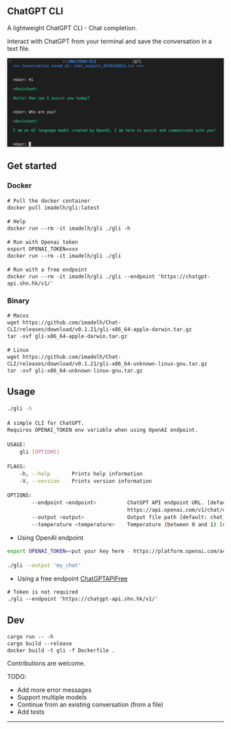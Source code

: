 ## ChatGPT CLI

A lightweight ChatGPT CLI - Chat completion. 

Interact with ChatGPT from your terminal and save the conversation in a text file.

![CLI Example](assets/screenshot.png)


## Get started 

### Docker

```
# Pull the docker container
docker pull imadelh/gli:latest

# Help
docker run --rm -it imadelh/gli ./gli -h

# Run with Openai token 
export OPENAI_TOKEN=xxx
docker run --rm -it imadelh/gli ./gli

# Run with a free endpoint 
docker run --rm -it imadelh/gli ./gli --endpoint 'https://chatgpt-api.shn.hk/v1/'
```

### Binary

```
# Macos
wget https://github.com/imadelh/Chat-CLI/releases/download/v0.1.21/gli-x86_64-apple-darwin.tar.gz
tar -xvf gli-x86_64-apple-darwin.tar.gz

# Linux
wget https://github.com/imadelh/Chat-CLI/releases/download/v0.1.21/gli-x86_64-unknown-linux-gnu.tar.gz
tar -xvf gli-x86_64-unknown-linux-gnu.tar.gz
```

## Usage 

```bash
./gli -h 

A simple CLI for ChatGPT.
Requires OPENAI_TOKEN env variable when using OpenAI endpoint.

USAGE:
    gli [OPTIONS]

FLAGS:
    -h, --help       Prints help information
    -V, --version    Prints version information

OPTIONS:
        --endpoint <endpoint>          ChatGPT API endpoint URL. [default:
                                       https://api.openai.com/v1/chat/completions]
        --output <output>              Output file path [default: chat_outputs]
        --temperature <temperature>    Temperature (between 0 and 1) [default: 1.0]

```

- Using OpenAI endpoint

```bash
export OPENAI_TOKEN=<put your key here - https://platform.openai.com/account/api-keys>

./gli --output 'my_chat'
```

- Using a free endpoint [ChatGPTAPIFree](https://github.com/ayaka14732/ChatGPTAPIFree)
```
# Token is not required
./gli --endpoint 'https://chatgpt-api.shn.hk/v1/'
```

## Dev

```
cargo run -- -h
cargo build --release
docker build -t gli -f Dockerfile .
```

Contributions are welcome.

TODO: 
- Add more error messages
- Support multiple models
- Continue from an existing conversation (from a file)
- Add tests


----------
